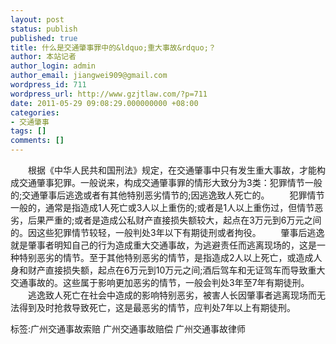 ```yaml
---
layout: post
status: publish
published: true
title: 什么是交通肇事罪中的&ldquo;重大事故&rdquo;？
author: 本站记者
author_login: admin
author_email: jiangwei909@gmail.com
wordpress_id: 711
wordpress_url: http://www.gzjtlaw.com/?p=711
date: 2011-05-29 09:08:29.000000000 +08:00
categories:
- 交通肇事
tags: []
comments: []
---
```

　　根据《中华人民共和国刑法》规定，在交通肇事中只有发生重大事故，才能构成交通肇事犯罪。一般说来，构成交通肇事罪的情形大致分为3类：犯罪情节一般的;交通肇事后逃逸或者有其他特别恶劣情节的;因逃逸致人死亡的。　　犯罪情节一般的，通常是指造成1人死亡或3人以上重伤的;或者是1人以上重伤过，但情节恶劣，后果严重的;或者是造成公私财产直接损失额较大，起点在3万元到6万元之间的。因这些犯罪情节较轻，一般判处3年以下有期徒刑或者拘役。　　肇事后逃逸就是肇事者明知自己的行为造成重大交通事故，为逃避责任而逃离现场的，这是一种特别恶劣的情节。至于其他特别恶劣的情节，是指造成2人以上死亡，或造成人身和财产直接损失额，起点在6万元到10万元之间;酒后驾车和无证驾车而导致重大交通事故的。这些属于影响更加恶劣的情节，一般会判处3年至7年有期徒刑。　　逃逸致人死亡在社会中造成的影响特别恶劣，被害人长因肇事者逃离现场而无法得到及时抢救导致死亡，这是最恶劣的情节，应判处7年以上有期徒刑。标签:广州交通事故索赔 广州交通事故赔偿 广州交通事故律师
